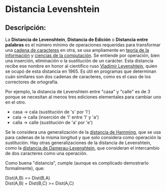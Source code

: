# Distancia Levenshtein
## Descripción:
La **Distancia de Levenshtein**, **Distancia de Edición** o **Distancia entre palabras** es el número mínimo de operaciones requeridas para transformar una [cadena de caracteres][1] en otra, se usa ampliamente en [teoría de la información][2] y [ciencias de la computación][3]. Se entiende por operación, bien una inserción, eliminación o la sustitución de un carácter. Esta distancia recibe ese nombre en honor al científico ruso [Vladimir Levenshtein][4], quien se ocupó de esta distancia en 1965. Es útil en programas que determinan cuán similares son dos cadenas de caracteres, como es el caso de los correctores de ortografía.

Por ejemplo, la distancia de Levenshtein entre "casa" y "calle" es de 3 porque se necesitan al menos tres ediciones elementales para cambiar uno en el otro.

* casa → cala (sustitución de 's' por 'l')
* cala → calla (inserción de 'l' entre 'l' y 'a')
* calla → calle (sustitución de 'a' por 'e')

Se le considera una generalización de la [distancia de Hamming][5], que se usa para cadenas de la misma longitud y que solo considera como operación la sustitución. Hay otras generalizaciones de la distancia de Levenshtein, como la [distancia de Damerau-Levenshtein][6], que consideran el intercambio de dos caracteres como una operación.

Como buena "distancia", cumple (aunque es complicado demostrarlo formalmente), que:

   Dist(A,B) == Dist(B,A)  
   Dist(A,B) + Dist(B,C) >= Dist(A,C)  

[1]: https://es.wikipedia.org/wiki/Cadena_de_caracteres
[2]: https://es.wikipedia.org/wiki/Teor%C3%ADa_de_la_informaci%C3%B3n
[3]: https://es.wikipedia.org/wiki/Ciencias_de_la_computaci%C3%B3n
[4]: https://es.wikipedia.org/wiki/Vlad%C3%ADmir_Levensht%C3%A9in
[5]: https://es.wikipedia.org/wiki/Distancia_de_Hamming
[6]: https://es.wikipedia.org/wiki/Distancia_de_Damerau-Levenshtein
